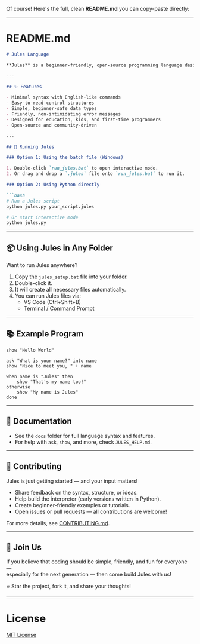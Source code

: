 Of course! Here's the full, clean **README.md** you can copy-paste directly:

---

# README.md

```markdown
# Jules Language

**Jules** is a beginner-friendly, open-source programming language designed to be **readable**, **simple**, and **close to natural English** — making coding accessible *one line at a time.*

---

## ✨ Features

- Minimal syntax with English-like commands
- Easy-to-read control structures
- Simple, beginner-safe data types
- Friendly, non-intimidating error messages
- Designed for education, kids, and first-time programmers
- Open-source and community-driven

---

## 🚀 Running Jules

### Option 1: Using the batch file (Windows)

1. Double-click `run_jules.bat` to open interactive mode.
2. Or drag and drop a `.jules` file onto `run_jules.bat` to run it.

### Option 2: Using Python directly

```bash
# Run a Jules script
python jules.py your_script.jules

# Or start interactive mode
python jules.py
```

---

## 📦 Using Jules in Any Folder

Want to run Jules anywhere?

1. Copy the `jules_setup.bat` file into your folder.
2. Double-click it.
3. It will create all necessary files automatically.
4. You can run Jules files via:
   - VS Code (Ctrl+Shift+B)
   - Terminal / Command Prompt

---

## 📚 Example Program

```jules
show "Hello World"

ask "What is your name?" into name
show "Nice to meet you, " + name

when name is "Jules" then
    show "That's my name too!"
otherwise
    show "My name is Jules"
done
```

---

## 📖 Documentation

- See the `docs` folder for full language syntax and features.
- For help with `ask`, `show`, and more, check `JULES_HELP.md`.

---

## 🤝 Contributing

Jules is just getting started — and your input matters!

- Share feedback on the syntax, structure, or ideas.
- Help build the interpreter (early versions written in Python).
- Create beginner-friendly examples or tutorials.
- Open issues or pull requests — all contributions are welcome!

For more details, see [CONTRIBUTING.md](CONTRIBUTING.md).

---

## 📢 Join Us

If you believe that coding should be simple, friendly, and fun for everyone —  
especially for the next generation — then come build Jules with us!

⭐ Star the project, fork it, and share your thoughts!

---

# License
[MIT License](LICENSE)
```
